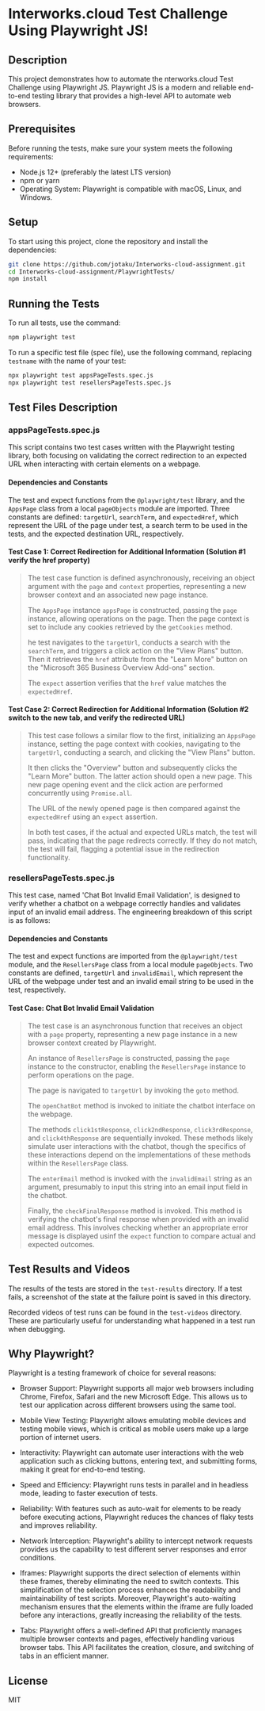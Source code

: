 # Interworks.cloud Test Challenge Using Playwright JS!

## Description

This project demonstrates how to automate the nterworks.cloud Test Challenge using Playwright JS. Playwright JS is a modern and reliable end-to-end testing library that provides a high-level API to automate web browsers.

## Prerequisites

Before running the tests, make sure your system meets the following requirements:

- Node.js 12+ (preferably the latest LTS version)
- npm or yarn
- Operating System: Playwright is compatible with macOS, Linux, and Windows.

## Setup

To start using this project, clone the repository and install the dependencies:

```bash
git clone https://github.com/jotaku/Interworks-cloud-assignment.git
cd Interworks-cloud-assignment/PlaywrightTests/
npm install
```

## Running the Tests

To run all tests, use the command:

```bash
npm playwright test
```

To run a specific test file (spec file), use the following command, replacing `testname` with the name of your test:

```bash
npx playwright test appsPageTests.spec.js
npx playwright test resellersPageTests.spec.js
```

## Test Files Description

### appsPageTests.spec.js

This script contains two test cases written with the Playwright testing library, both focusing on validating the correct redirection to an expected URL when interacting with certain elements on a webpage.

#### Dependencies and Constants

The test and expect functions from the `@playwright/test` library, and the `AppsPage` class from a local `pageObjects` module are imported. Three constants are defined: `targetUrl`, `searchTerm`, and `expectedHref`, which represent the URL of the page under test, a search term to be used in the tests, and the expected destination URL, respectively.

#### Test Case 1: Correct Redirection for Additional Information (Solution #1 verify the href property)

> The test case function is defined asynchronously, receiving an object argument with the `page` and `context` properties, representing a new browser context and an associated new page instance.
>
> The `AppsPage` instance `appsPage` is constructed, passing the `page` instance, allowing operations on the page. Then the page context is set to include any cookies retrieved by the `getCookies` method.
>
> he test navigates to the `targetUrl`, conducts a search with the `searchTerm`, and triggers a click action on the "View Plans" button. Then it retrieves the `href` attribute from the "Learn More" button on the "Microsoft 365 Business Overview Add-ons" section.
>
> The `expect` assertion verifies that the `href` value matches the `expectedHref`.

#### Test Case 2: Correct Redirection for Additional Information (Solution #2 switch to the new tab, and verify the redirected URL)

> This test case follows a similar flow to the first, initializing an `AppsPage` instance, setting the page context with cookies, navigating to the `targetUrl`, conducting a search, and clicking the "View Plans" button.
>
> It then clicks the "Overview" button and subsequently clicks the "Learn More" button. The latter action should open a new page. This new page opening event and the click action are performed concurrently using `Promise.all`.
>
> The URL of the newly opened page is then compared against the `expectedHref` using an `expect` assertion.
>
> In both test cases, if the actual and expected URLs match, the test will pass, indicating that the page redirects correctly. If they do not match, the test will fail, flagging a potential issue in the redirection functionality.

### resellersPageTests.spec.js

This test case, named 'Chat Bot Invalid Email Validation', is designed to verify whether a chatbot on a webpage correctly handles and validates input of an invalid email address. The engineering breakdown of this script is as follows:

#### Dependencies and Constants

The test and expect functions are imported from the `@playwright/test` module, and the `ResellersPage` class from a local module `pageObjects`. Two constants are defined, `targetUrl` and `invalidEmail`, which represent the URL of the webpage under test and an invalid email string to be used in the test, respectively.

#### Test Case: Chat Bot Invalid Email Validation

> The test case is an asynchronous function that receives an object with a `page` property, representing a new page instance in a new browser context created by Playwright.
>
> An instance of `ResellersPage` is constructed, passing the `page` instance to the constructor, enabling the `ResellersPage` instance to perform operations on the page.
>
> The page is navigated to `targetUrl` by invoking the `goto` method.
>
> The `openChatBot` method is invoked to initiate the chatbot interface on the webpage.
>
> The methods `click1stResponse`, `click2ndResponse`, `click3rdResponse`, and `click4thResponse` are sequentially invoked. These methods likely simulate user interactions with the chatbot, though the specifics of these interactions depend on the implementations of these methods within the `ResellersPage` class.
>
> The `enterEmail` method is invoked with the `invalidEmail` string as an argument, presumably to input this string into an email input field in the chatbot.
>
> Finally, the `checkFinalResponse` method is invoked. This method is verifying the chatbot's final response when provided with an invalid email address. This involves checking whether an appropriate error message is displayed usinf the `expect` function to compare actual and expected outcomes.

## Test Results and Videos

The results of the tests are stored in the `test-results` directory. If a test fails, a screenshot of the state at the failure point is saved in this directory.

Recorded videos of test runs can be found in the `test-videos` directory. These are particularly useful for understanding what happened in a test run when debugging.

## Why Playwright?

Playwright is a testing framework of choice for several reasons:

- Browser Support: Playwright supports all major web browsers including Chrome, Firefox, Safari and the new Microsoft Edge. This allows us to test our application across different browsers using the same tool.

- Mobile View Testing: Playwright allows emulating mobile devices and testing mobile views, which is critical as mobile users make up a large portion of internet users.

- Interactivity: Playwright can automate user interactions with the web application such as clicking buttons, entering text, and submitting forms, making it great for end-to-end testing.

- Speed and Efficiency: Playwright runs tests in parallel and in headless mode, leading to faster execution of tests.

- Reliability: With features such as auto-wait for elements to be ready before executing actions, Playwright reduces the chances of flaky tests and improves reliability.

- Network Interception: Playwright's ability to intercept network requests provides us the capability to test different server responses and error conditions.

- Iframes: Playwright supports the direct selection of elements within these frames, thereby eliminating the need to switch contexts. This simplification of the selection process enhances the readability and maintainability of test scripts. Moreover, Playwright's auto-waiting mechanism ensures that the elements within the iframe are fully loaded before any interactions, greatly increasing the reliability of the tests.

- Tabs: Playwright offers a well-defined API that proficiently manages multiple browser contexts and pages, effectively handling various browser tabs. This API facilitates the creation, closure, and switching of tabs in an efficient manner.

## License

MIT
